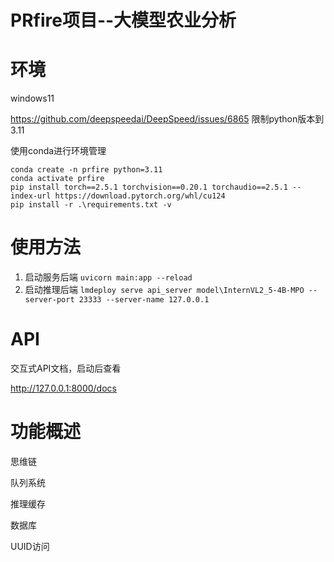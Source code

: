 # PRfire项目--大模型农业分析

# 环境

windows11

https://github.com/deepspeedai/DeepSpeed/issues/6865 限制python版本到3.11

使用conda进行环境管理

```
conda create -n prfire python=3.11
conda activate prfire
pip install torch==2.5.1 torchvision==0.20.1 torchaudio==2.5.1 --index-url https://download.pytorch.org/whl/cu124
pip install -r .\requirements.txt -v
```

# 使用方法

1. 启动服务后端
   `uvicorn main:app --reload`
2. 启动推理后端
   `lmdeploy serve api_server model\InternVL2_5-4B-MPO --server-port 23333 --server-name 127.0.0.1`

# API

交互式API文档，启动后查看

http://127.0.0.1:8000/docs

# 功能概述

思维链

队列系统

推理缓存

数据库

UUID访问
